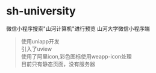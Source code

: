 # sh-university
微信小程序搜索"山河计算机"进行预览
山河大学微信小程序端
> 使用uniapp开发  
> 引入了uview  
> 使用了阿里icon,彩色图标使用weapp-icon处理  
> 目前只有静态页面，没有服务器  
